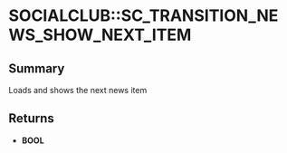 # SOCIALCLUB::SC_TRANSITION_NEWS_SHOW_NEXT_ITEM

## Summary
Loads and shows the next news item

## Returns
* **BOOL**